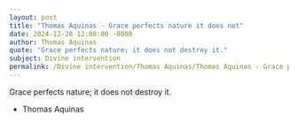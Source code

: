 ```yaml
---
layout: post
title: "Thomas Aquinas - Grace perfects nature it does not"
date: 2024-12-28 12:00:00 -0000
author: Thomas Aquinas
quote: "Grace perfects nature; it does not destroy it."
subject: Divine intervention
permalink: /Divine intervention/Thomas Aquinas/Thomas Aquinas - Grace perfects nature it does not
---
```


Grace perfects nature; it does not destroy it.

- Thomas Aquinas
